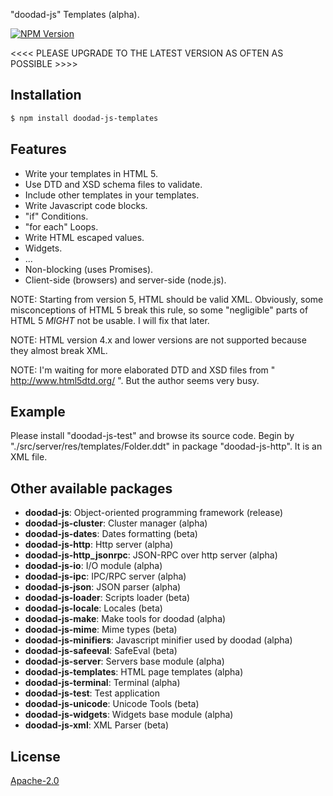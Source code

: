 "doodad-js\" Templates (alpha).

[![NPM Version][npm-image]][npm-url]
 
<<<< PLEASE UPGRADE TO THE LATEST VERSION AS OFTEN AS POSSIBLE >>>>

## Installation

```bash
$ npm install doodad-js-templates
```

## Features

  -  Write your templates in HTML 5.
  -  Use DTD and XSD schema files to validate.
  -  Include other templates in your templates.
  -  Write Javascript code blocks.
  -  "if" Conditions.
  -  "for each" Loops.
  -  Write HTML escaped values.
  -  Widgets.
  -  ...
  -  Non-blocking (uses Promises).
  -  Client-side (browsers) and server-side (node.js).

NOTE: Starting from version 5, HTML should be valid XML. Obviously, some misconceptions of HTML 5 break this rule, so some "negligible" parts of HTML 5 *MIGHT* not be usable. I will fix that later.

NOTE: HTML version 4.x and lower versions are not supported because they almost break XML.

NOTE: I'm waiting for more elaborated DTD and XSD files from " http://www.html5dtd.org/ ". But the author seems very busy.

## Example

Please install "doodad-js-test" and browse its source code. Begin by "./src/server/res/templates/Folder.ddt" in package "doodad-js-http". It is an XML file.

## Other available packages

  - **doodad-js**: Object-oriented programming framework (release)
  - **doodad-js-cluster**: Cluster manager (alpha)
  - **doodad-js-dates**: Dates formatting (beta)
  - **doodad-js-http**: Http server (alpha)
  - **doodad-js-http_jsonrpc**: JSON-RPC over http server (alpha)
  - **doodad-js-io**: I/O module (alpha)
  - **doodad-js-ipc**: IPC/RPC server (alpha)
  - **doodad-js-json**: JSON parser (alpha)
  - **doodad-js-loader**: Scripts loader (beta)
  - **doodad-js-locale**: Locales (beta)
  - **doodad-js-make**: Make tools for doodad (alpha)
  - **doodad-js-mime**: Mime types (beta)
  - **doodad-js-minifiers**: Javascript minifier used by doodad (alpha)
  - **doodad-js-safeeval**: SafeEval (beta)
  - **doodad-js-server**: Servers base module (alpha)
  - **doodad-js-templates**: HTML page templates (alpha)
  - **doodad-js-terminal**: Terminal (alpha)
  - **doodad-js-test**: Test application
  - **doodad-js-unicode**: Unicode Tools (beta)
  - **doodad-js-widgets**: Widgets base module (alpha)
  - **doodad-js-xml**: XML Parser (beta)
  
## License

  [Apache-2.0][license-url]

[npm-image]: https://img.shields.io/npm/v/doodad-js-templates.svg
[npm-url]: https://npmjs.org/package/doodad-js-templates
[license-url]: http://opensource.org/licenses/Apache-2.0